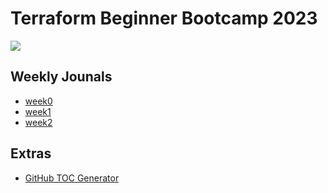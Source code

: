 # Terraform Beginner Bootcamp 2023

![](https://user-images.githubusercontent.com/7776/268042721-ab015431-2d14-4910-aa37-be4807b2b905.png)


## Weekly Jounals
- [week0](https://github.com/krunalijain/terraform-beginner-bootcamp-2023/blob/main/journal/week0.md)
- [week1](https://github.com/krunalijain/terraform-beginner-bootcamp-2023/blob/main/journal/week1.md)
- [week2](https://github.com/krunalijain/terraform-beginner-bootcamp-2023/blob/main/journal/week2.md)

## Extras
- [GitHub TOC Generator](https://ecotrust-canada.github.io/markdown-toc/)
